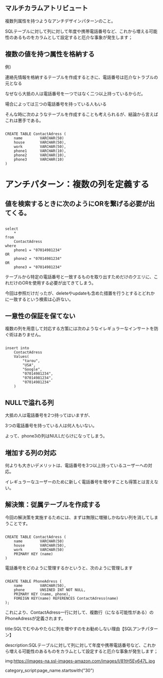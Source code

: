

## マルチカラムアトリビュート

複数列属性を持つようなアンチデザインパターンのこと。

SQLテーブルに対して列に対して年度や携帯電話番号など、これから増える可能性のあるものをカラムとして設定すると厄介な事象が発生します；


## 複数の値を持つ属性を格納する

例）

連絡先情報を格納するテーブルを作成するときに、電話番号は厄介なトラブルの元となる

なぜなら大抵の人は電話番号を一つではなく二つ以上持っているからだ。

場合によっては三つの電話番号を持っている人もいる

そんな時に次のようなテーブルを作成することも考えられるが、結論から言えばこれは悪手である。

<pre><code>
CREATE TABLE ContactAdress (
    name        VARCHAR(50)
    house       VARCHAR(50),
    work        VARCHAR(50),
    phone1      VARCHAR(10),
    phone2      VARCHAR(10),
    phone3      VARCHAR(10)
)
</code></pre>


# アンチパターン：複数の列を定義する

## 値を検索するときに次のようにORを繋げる必要が出てくる。


<pre><code>
select
    *
from
    ContactAdress
where
    phone1 = "07014981234"
OR
    phone2 = "07014981234"
OR
    phone3 = "07014981234"
</code></pre>

テーブルから特定の電話番号と一致するものを取り出すためだけのクエリに、これだけのORを使用する必要が出てきてしまう。

今回は参照だけだったが、deleteやupdateも含めた措置を行うとするとどれかに一致するという検索は心許ない。


## 一意性の保証を保てない

複数の列を用意して対応する方策には次のようなイレギュラーなインサートを防ぐ術はありません。

<pre><code>
insert into
    ContactAdress
    Values(
        "tarou",
        "USA",
        "Google",
        "07014981234",
        "07014981234",
        "07014981234"
    )
</code></pre>


## NULLで溢れる列

大抵の人は電話番号を2つ持ってはいますが、

3つの電話番号を持っている人は何人もいない。

よって、phone3の列はNULLだらけになってしまう。


## 増加する列の対応

何よりも大きいデメリットは、電話番号を3つ以上持っているユーザーへの対応。

イレギュラーなユーザーのために新しく電話番号を増やすことも得策とは言えない。


## 解決策：従属テーブルを作成する

今回の解決策を実施するためには、まずは無限に増殖しかねない列を消してしまうことです。

<pre><code>
CREATE TABLE ContactAdress (
    name        VARCHAR(50)
    house       VARCHAR(50),
    work        VARCHAR(50)
    PRIMARY KEY (name)
)
</code></pre>

電話番号をどのように管理するかというと、次のように管理します
<pre><code>
CREATE TABLE PhoneAdress (
    name        VARCHAR(50),
    phone       UNSINED INT NOT NULL,
    PRIMARY KEY (name, phone),
    FOREIGN KEY(name) REFERENCES ContactAdress(name)
);
</code></pre>

これにより、ContactAdress一行に対して、複数行（になる可能性がある）のPhoneAdressが定義されます。















title:SQLでむやみやたらに列を増やすのをお勧めしない理由【SQLアンチパターン】

description:SQLテーブルに対して列に対して年度や携帯電話番号など、これから増える可能性のあるものをカラムとして設定すると厄介な事象が発生します；

img:https://images-na.ssl-images-amazon.com/images/I/81tH5Ey647L.jpg

category_script:page_name.startswith("30")





